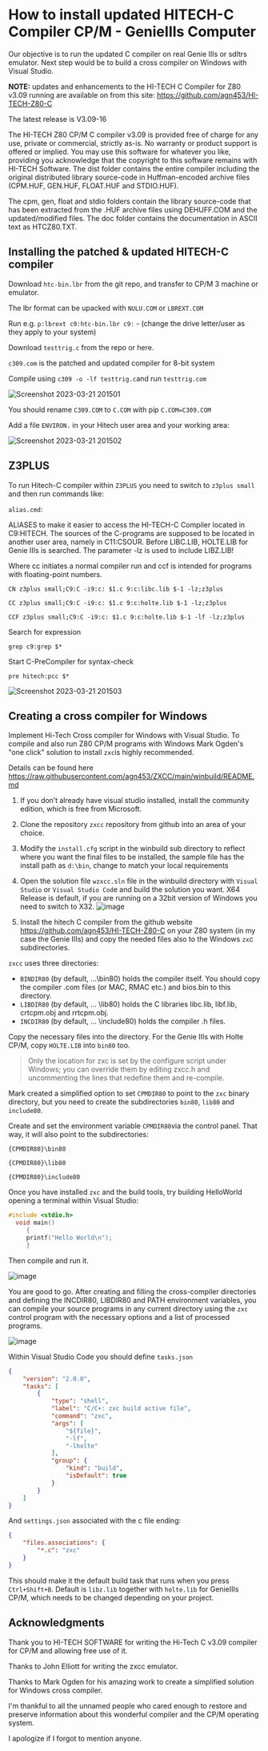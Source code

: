 # How to install updated HITECH-C Compiler CP/M - GenieIIIs Computer

Our objective is to run the updated C compiler on real Genie IIIs or sdltrs emulator. Next step would be to build a cross compiler on Windows with Visual Studio.

**NOTE:**  updates and enhancements to the HI-TECH C Compiler for Z80 v3.09 running are available on from this site:
<https://github.com/agn453/HI-TECH-Z80-C>

The latest release is V3.09-16

The HI-TECH Z80 CP/M C compiler v3.09 is provided free of charge for any use, private or commercial, strictly as-is. No warranty or product support is offered or implied. You may use this software for whatever you like, providing you acknowledge that the copyright to this software remains with HI-TECH Software.
The dist folder contains the entire compiler including the original distributed library source-code in Huffman-encoded archive files (CPM.HUF, GEN.HUF, FLOAT.HUF and STDIO.HUF).

The cpm, gen, float and stdio folders contain the library source-code that has been extracted from the .HUF archive files using DEHUFF.COM and the updated/modified files. The doc folder contains the documentation in ASCII text as HTCZ80.TXT.

## Installing the patched & updated HITECH-C compiler

Download `htc-bin.lbr` from the git repo, and transfer to CP/M 3 machine or emulator.

The lbr format can be upacked with `NULU.COM` or `LBREXT.COM`

Run e.g. `p:lbrext c9:htc-bin.lbr c9:` - (change the drive letter/user as they apply to your system)

Download `testtrig.c` from the repo or here.

`c309.com` is the patched and updated compiler for 8-bit system

Compile using `c309 -o -lf testtrig.c`and run `testtrig.com`

![Screenshot 2023-03-21 201501](https://user-images.githubusercontent.com/55332675/226792943-b155e17f-1d28-4ed8-b40a-50a34d8d68ac.jpg)

You should rename `C309.COM` to `C.COM` with pip `C.COM=C309.COM`

Add a file `ENVIRON.` in your Hitech user area and your working area:

![Screenshot 2023-03-21 201502](https://user-images.githubusercontent.com/55332675/226793998-eac932a1-6a7e-47b3-a807-ea05b31090a8.jpg)

## Z3PLUS

To run Hitech-C compiler within `Z3PLUS` you need to switch to `z3plus small` and then run commands like:

`alias.cmd`:

ALIASES to make it easier to access the HI-TECH-C Compiler located in C9:HITECH. The sources of the C-programs are supposed to be located in another user area, namely in C11:CSOUR. Before LIBC.LIB, HOLTE.LIB for Genie IIIs is searched. The parameter -lz is used to include LIBZ.LIB!

Where cc initiates a normal compiler run and ccf is intended for programs with floating-point numbers.

```console
CN z3plus small;C9:C -i9:c: $1.c 9:c:libc.lib $-1 -lz;z3plus

CC z3plus small;C9:C -i9:c: $1.c 9:c:holte.lib $-1 -lz;z3plus

CCF z3plus small;C9:C -i9:c: $1.c 9:c:holte.lib $-1 -lf -lz;z3plus
```

Search for expression

``` console
grep c9:grep $*
```

Start C-PreCompiler for syntax-check

```console
pre hitech:pcc $*
```

![Screenshot 2023-03-21 201503](https://user-images.githubusercontent.com/55332675/226808221-ece5623b-1156-44f2-9960-690e50548c31.jpg)

## Creating a cross compiler for Windows

Implement Hi-Tech Cross compiler for Windows with Visual Studio.
To compile and also run Z80 CP/M programs with Windows Mark Ogden's "one click" solution to install `zxc`is highly recommended.

Details can be found here
<https://raw.githubusercontent.com/agn453/ZXCC/main/winbuild/README.md>

1. If you don’t already have visual studio installed, install the community edition, which is free from Microsoft.
2. Clone the repository `zxcc` repository from github into an area of your choice.
3. Modify the `install.cfg` script in the winbuild sub directory to reflect where you want the final files to be installed, the sample file has the install path as `d:\bin`, change to match your local requirements
4. Open the solution file `wzxcc.sln` file in the winbuild directory with `Visual Studio` or `Visual Studio Cod`e and build the solution you want. X64 Release is default, if you are running on a 32bit version of Windows you need to switch to X32.
![image](https://user-images.githubusercontent.com/55332675/227419477-6e783754-d7ef-4dea-87a9-66f4f756df7f.png)

5. Install the hitech C compiler from the github website  <https://github.com/agn453/HI-TECH-Z80-C> on your Z80 system (in my case the Genie IIIs) and copy the needed files also to the Windows `zx`c subdirectories.

`zxcc` uses three directories:

* `BINDIR80` (by default, ...\bin80) holds the compiler itself.
       You should copy the compiler .com files (or MAC, RMAC etc.)
       and bios.bin to this directory.
* `LIBDIR80` (by default, ... \lib80) holds the C
       libraries libc.lib, libf.lib, crtcpm.obj and rrtcpm.obj.
* `INCDIR80` (by default, ... \include80) holds the
       compiler .h files.

Copy the necessary files into the directory. For the Genie IIIs with Holte CP/M, copy `HOLTE.LIB` into `bin80` too.

>Only the location for zxc is set by the configure script under Windows; you can override them by editing zxcc.h and uncommenting the lines that redefine them and re-compile.

Mark created a simplified option to set `CPMDIR80` to point to the `zxc` binary directory, but you need to create the subdirectories `bin80`, `lib80` and `include80`.

Create and set the environment variable `CPMDIR80`via the control panel. That way, it will also point to the subdirectories:

``` console
{CPMDIR80}\bin80

{CPMDIR80}\lib80

{CPMDIR80}\include80
```

Once you have installed `zxc` and the build tools, try building HelloWorld opening a terminal within Visual Studio:

``` c
#include <stdio.h>
  void main()
     {
     printf("Hello World\n");
     }
```

Then compile and run it.

![image](https://user-images.githubusercontent.com/55332675/227382323-a97b2943-031d-4a71-9272-fd52d08bd218.png)

You are good to go. After creating and filling the cross-compiler directories and defining the INCDIR80, LIBDIR80 and PATH environment variables, you can compile your source programs in any current directory using the `zxc` control program with the necessary options and a list of processed programs.

![image](https://user-images.githubusercontent.com/55332675/227391414-3cc54518-46ac-4773-9db1-b9a5c05e5844.png)

Within Visual Studio Code you should define `tasks.json`

``` json
{
    "version": "2.0.0",
    "tasks": [
        {
            "type": "shell",
            "label": "C/C+: zxc build active file",
            "command": "zxc",
            "args": [
                "${file}",
                "-lf",
                "-lholte"
            ],
            "group": {
                "kind": "build",
                "isDefault": true
            }
        }
    ]
}
```

And `settings.json` associated with the c file ending:

``` json
{
    "files.associations": {
        "*.c": "zxc"
    }
}
```

This should make it the default build task that runs when you press `Ctrl+Shift+B`.
Default is `libz.lib` together with `holte.lib` for GenieIIIs CP/M, which needs to be changed depending on your project.

## Acknowledgments

Thank you to HI-TECH SOFTWARE for writing the Hi-Tech C v3.09 compiler for CP/M and allowing free use of it.

Thanks to John Elliott for writing the zxcc emulator.

Thanks to Mark Ogden for his amazing work to create a simplified solution for Windows cross compiler.

I'm thankful to all the unnamed people who cared enough to restore and preserve information about this wonderful compiler and the CP/M operating system.

I apologize if I forgot to mention anyone.
